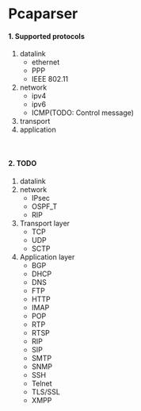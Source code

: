 # Pcaparser

#### 1. Supported protocols
1. datalink
    * ethernet
    * PPP
    * IEEE 802.11
2. network
    * ipv4
    * ipv6
    * ICMP(TODO: Control message)
3. transport
4. application
</br>

#### 2. TODO
1. datalink
2. network
    * IPsec
    * OSPF_T
    * RIP
3. Transport layer
    * TCP
    * UDP
    * SCTP
4. Application layer
    * BGP 
    * DHCP 
    * DNS 
    * FTP 
    * HTTP 
    * IMAP 
    * POP
    * RTP 
    * RTSP 
    * RIP 
    * SIP 
    * SMTP 
    * SNMP 
    * SSH 
    * Telnet 
    * TLS/SSL 
    * XMPP
    
